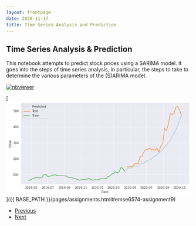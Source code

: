 ```yaml
---
layout: frontpage
date: 2020-11-17
title: Time Series Analysis and Prediction
---
```


## Time Series Analysis & Prediction

This notebook attempts to predict stock prices using a SARIMA model. It goes into the steps of time series analysis, in particular, the steps to take to determine the various parameters of the (S)ARIMA model.

[![nbviewer](https://raw.githubusercontent.com/jupyter/design/master/logos/Badges/nbviewer_badge.svg)](https://nbviewer.jupyter.org/github/msalceda/msalceda.github.io/blob/master/assets/emse6574_assignments/Week_9_Assignment_Michael_Salceda.ipynb)

[![HW9 Time Series Prediction](/assets/pics/portfolio_pics/emse6574_hw9_timeseries.png)]({{ BASE_PATH }}/pages/assignments.html#emse6574-assignment9)

<div class="navbar">
  <div class="navbar-inner">
      <ul class="nav">
          <li><a href="seas6401_final_project.html">Previous</a></li>
          <li><a href="emse6574_hw8_genetic_algo">Next</a></li>
      </ul>
  </div>
</div>
